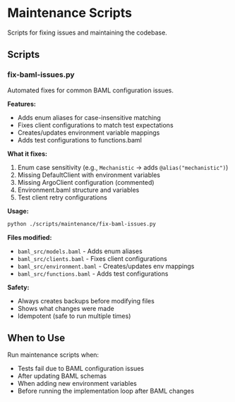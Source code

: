 # Maintenance Scripts

Scripts for fixing issues and maintaining the codebase.

## Scripts

### fix-baml-issues.py
Automated fixes for common BAML configuration issues.

**Features:**
- Adds enum aliases for case-insensitive matching
- Fixes client configurations to match test expectations
- Creates/updates environment variable mappings
- Adds test configurations to functions.baml

**What it fixes:**
1. Enum case sensitivity (e.g., `Mechanistic` → adds `@alias("mechanistic")`)
2. Missing DefaultClient with environment variables
3. Missing ArgoClient configuration (commented)
4. Environment.baml structure and variables
5. Test client retry configurations

**Usage:**
```bash
python ./scripts/maintenance/fix-baml-issues.py
```

**Files modified:**
- `baml_src/models.baml` - Adds enum aliases
- `baml_src/clients.baml` - Fixes client configurations
- `baml_src/environment.baml` - Creates/updates env mappings
- `baml_src/functions.baml` - Adds test configurations

**Safety:**
- Always creates backups before modifying files
- Shows what changes were made
- Idempotent (safe to run multiple times)

## When to Use

Run maintenance scripts when:
- Tests fail due to BAML configuration issues
- After updating BAML schemas
- When adding new environment variables
- Before running the implementation loop after BAML changes